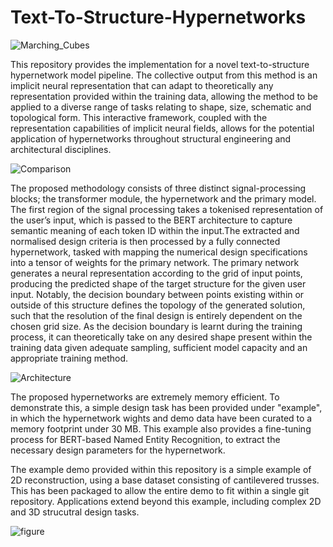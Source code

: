 # Text-To-Structure-Hypernetworks
![Marching_Cubes](https://github.com/user-attachments/assets/6282bb63-e12f-46d1-ade5-aa74c9443d87)

This repository provides the implementation for a novel text-to-structure hypernetwork model pipeline. The collective output from this method is an implicit neural representation that can adapt to theoretically any representation provided within the training data, allowing the method to be applied to a diverse range of tasks relating to shape, size, schematic and topological form. This interactive framework, coupled with the representation capabilities of implicit neural fields, allows for the potential application of hypernetworks throughout structural engineering and architectural disciplines. 

![Comparison](https://github.com/user-attachments/assets/5cfb4842-442b-424b-bc80-d5d28eca5b41)

The proposed methodology consists of three distinct signal-processing blocks; the transformer module, the hypernetwork and the primary model. The first region of the signal processing takes a tokenised representation of the user’s input, which is passed to the BERT architecture to capture semantic meaning of each token ID within the input.The extracted and normalised design criteria is then processed by a fully connected hypernetwork, tasked with mapping the numerical design specifications into a tensor of weights for the primary network. The primary network generates a neural representation according to the grid of input points, producing the predicted shape of the target structure for the given user input. Notably, the decision boundary between points existing within or outside of this structure defines the topology of the generated solution, such that the resolution of the final design is entirely dependent on the chosen grid size. As the decision boundary is learnt during the training process, it can theoretically take on any desired shape present within the training data given adequate sampling, sufficient model capacity and an appropriate training method. 

![Architecture](https://github.com/user-attachments/assets/a22be8cc-0cbb-403f-94a3-8c8f732ddae3)

The proposed hypernetworks are extremely memory efficient. To demonstrate this, a simple design task has been provided under "example", in which the hypernetwork wights and demo data have been curated to a memory footprint under 30 MB. 
This example also provides a fine-tuning process for BERT-based Named Entity Recognition, to extract the necessary design parameters for the hypernetwork.

The example demo provided within this repository is a simple example of 2D reconstruction, using a base dataset consisting of cantilevered trusses. This has been packaged to allow the entire demo to fit within a single git repository. Applications extend beyond this example, including complex 2D and 3D strucutral design tasks.

![figure](https://github.com/user-attachments/assets/03547ebb-ba23-4675-a228-b870f0c222f4)
